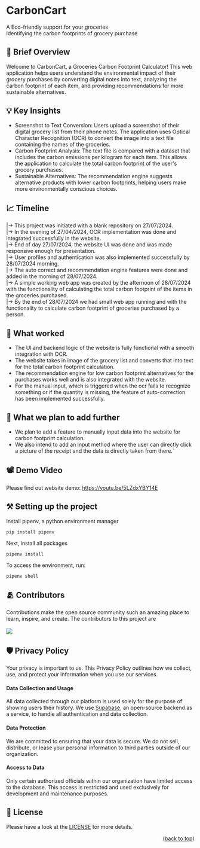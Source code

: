 # CarbonCart

A Eco-friendly support for your groceries\
Identifying the carbon footprints of grocery purchase

## 📃 Brief Overview

Welcome to CarbonCart, a Groceries Carbon Footprint Calculator! This web application helps users understand the
environmental impact of their grocery purchases by converting digital notes into text, analyzing the carbon footprint of
each item, and providing recommendations for more sustainable alternatives.

## 💡 Key Insights

- Screenshot to Text Conversion: Users upload a screenshot of their digital grocery list from their phone notes. The
  application uses Optical Character Recognition (OCR) to convert the image into a text file containing the names of the
  groceries.
- Carbon Footprint Analysis: The text file is compared with a dataset that includes the carbon emissions per kilogram
  for each item. This allows the application to calculate the total carbon footprint of the user's grocery purchases.
- Sustainable Alternatives: The recommendation engine suggests alternative products with lower carbon footprints,
  helping users make more environmentally conscious choices.

## 📈 Timeline

|→ This project was initiated with a blank repository on 27/07/2024.\
|→ In the evening of 27/04/2024, OCR implementation was done and integrated successfully in the website.\
|→ End of day 27/07/2024, the website UI was done and was made responsive enough for presentation.\
|→ User profiles and authentication was also implemented successfully by 28/07/2024 morning.\
|→ The auto correct and recommendation engine features were done and added in the morning of 28/07/2024.\
|→ A simple working web app was created by the afternoon of 28/07/2024 with the functionality of calculating the total
carbon footprint of the items in the groceries purchased.\
|→ By the end of 28/07/2024 we had small web app running and with the functionality to calculate carbon footprint of
groceries purchased by a person.

## 🥳 What worked

- The UI and backend logic of the website is fully functional with a smooth integration with OCR.
- The website takes in image of the grocery list and converts that into text for the total carbon footprint calculation.
- The recommendation engine for low carbon footprint alternatives for the purchases works well and is also integrated
  with the website.
- For the manual input, which is triggered when the ocr fails to recognize something or if the quantity is missing, the
  feature of auto-correction has been implemented successfully.

## 📌 What we plan to add further

- We plan to add a feature to manually input data into the website for carbon footprint calculation.
- We also intend to add an input method where the user can directly click a picture of the receipt and the data is
  directly taken from there.`

## 📽️ Demo Video

Please find out website demo: https://youtu.be/5LZdxYBY14E

## ⚒️ Setting up the project

Install pipenv, a python environment manager

```commandline
pip install pipenv
```

Next, install all packages

```commandline
pipenv install
```

To access the environment, run:

```commandline
pipenv shell
```

## 🫂 Contributors

Contributions make the open source community such an amazing place to learn, inspire, and create.
The contributors to this project are <br></br>
<a href="https://github.com/Annarhysa/CarbonCart/graphs/contributors">
<img src="https://contrib.rocks/image?repo=Annarhysa/CarbonCart" />
</a>

## 🛡️ Privacy Policy

Your privacy is important to us. This Privacy Policy outlines how we collect, use, and protect your information when you
use our services.

#### Data Collection and Usage

All data collected through our platform is used solely for the purpose of showing users their history. We use [Supabase](https://supabase.io),
an open-source backend as a service, to handle all authentication and data collection.

#### Data Protection

We are committed to ensuring that your data is secure. We do not sell, distribute, or lease your personal information to
third parties outside of our organization.

#### Access to Data

Only certain authorized officials within our organization have limited access to the database. This access is restricted
and used exclusively for development and maintenance purposes.

## 🪪 License

Please have a look at the [LICENSE](LICENCE.md) for more details.

<p align="right">(<a href="#readme-top">back to top</a>)</p>
